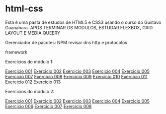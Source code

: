 # html-css
Esta é uma pasta de estudos de HTML5 e CSS3 usando o curso do Gustavo Guanabara.
APOS TERMINAR OS MODULOS, ESTUDAR FLEXBOX, GRID LAYOUT E MEDIA QUEERY

Gerenciador de pacotes: NPM
revisar dns http e protocolos

framework

Exercícios do módulo 1:

<a href="https://matheusmachadodm.github.io/html-css/modulo-1/exercicios/ex001/" target="_blank">Exercicio 001</a>
<a href="https://matheusmachadodm.github.io/html-css/modulo-1/exercicios/ex002/" target="_blank">Exercicio 002</a>
<a href="https://matheusmachadodm.github.io/html-css/modulo-1/exercicios/ex003/" target="_blank">Exercicio 003</a>
<a href="https://matheusmachadodm.github.io/html-css/modulo-1/exercicios/ex004/" target="_blank">Exercicio 004</a>
<a href="https://matheusmachadodm.github.io/html-css/modulo-1/exercicios/ex005/" target="_blank">Exercicio 005</a>
<a href="https://matheusmachadodm.github.io/html-css/modulo-1/exercicios/ex007/" target="_blank">Exercicio 007</a>
<a href="https://matheusmachadodm.github.io/html-css/modulo-1/exercicios/ex008/" target="_blank">Exercicio 008</a>
<a href="https://matheusmachadodm.github.io/html-css/modulo-1/exercicios/ex009/" target="_blank">Exercicio 009</a>
<a href="https://matheusmachadodm.github.io/html-css/modulo-1/exercicios/ex010/" target="_blank">Exercicio 010</a>
<a href="https://matheusmachadodm.github.io/html-css/modulo-1/exercicios/ex011/" target="_blank">Exercicio 011</a>
<a href="https://matheusmachadodm.github.io/html-css/modulo-1/exercicios/ex012/" target="_blank">Exercicio 012</a>
<a href="https://matheusmachadodm.github.io/html-css/modulo-1/exercicios/ex013/" target="_blank">Exercicio 013</a>

Exercícios do módulo 2:

<a href="https://matheusmachadodm.github.io/html-css/modulo-2/exercicios/ex001/" target="_blank">Exercicio 001</a>
<a href="https://matheusmachadodm.github.io/html-css/modulo-2/exercicios/ex002/" target="_blank">Exercicio 002</a>
<a href="https://matheusmachadodm.github.io/html-css/modulo-2/exercicios/ex003/" target="_blank">Exercicio 003</a>
<a href="https://matheusmachadodm.github.io/html-css/modulo-2/exercicios/ex004/" target="_blank">Exercicio 004</a>
<a href="https://matheusmachadodm.github.io/html-css/modulo-2/exercicios/ex005/" target="_blank">Exercicio 005</a>
<a href="https://matheusmachadodm.github.io/html-css/modulo-2/exercicios/ex006/" target="_blank">Exercicio 006</a>
<a href="https://matheusmachadodm.github.io/html-css/modulo-2/exercicios/ex007/" target="_blank">Exercicio 007</a>
<a href="https://matheusmachadodm.github.io/html-css/modulo-2/exercicios/ex008/" target="_blank">Exercicio 008</a>





